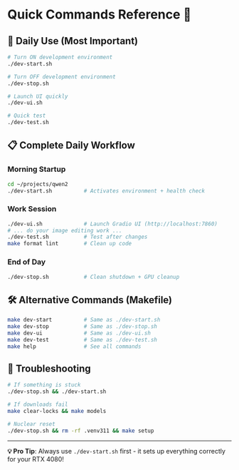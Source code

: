 # Quick Commands Reference 🚀

## 🎯 Daily Use (Most Important)

```bash
# Turn ON development environment
./dev-start.sh

# Turn OFF development environment
./dev-stop.sh

# Launch UI quickly
./dev-ui.sh

# Quick test
./dev-test.sh
```

## 📋 Complete Daily Workflow

### Morning Startup

```bash
cd ~/projects/qwen2
./dev-start.sh          # Activates environment + health check
```

### Work Session

```bash
./dev-ui.sh             # Launch Gradio UI (http://localhost:7860)
# ... do your image editing work ...
./dev-test.sh           # Test after changes
make format lint        # Clean up code
```

### End of Day

```bash
./dev-stop.sh           # Clean shutdown + GPU cleanup
```

## 🛠️ Alternative Commands (Makefile)

```bash
make dev-start          # Same as ./dev-start.sh
make dev-stop           # Same as ./dev-stop.sh
make dev-ui             # Same as ./dev-ui.sh
make dev-test           # Same as ./dev-test.sh
make help               # See all commands
```

## 🔧 Troubleshooting

```bash
# If something is stuck
./dev-stop.sh && ./dev-start.sh

# If downloads fail
make clear-locks && make models

# Nuclear reset
./dev-stop.sh && rm -rf .venv311 && make setup
```

---

**💡 Pro Tip**: Always use `./dev-start.sh` first - it sets up everything correctly for your RTX 4080!
